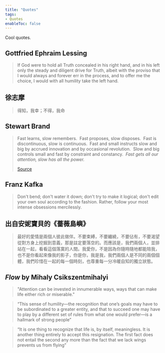 ```yaml
---
title: "Quotes"
tags:
- Quotes
enableToc: false
---
```

Cool quotes.
## Gottfried Ephraim Lessing
> If God were to hold all Truth concealed in his right hand, and in his left only the steady and diligent drive for Truth, albeit with the proviso that I would always and forever err in the process, and to offer me the choice, I would with all humility take the left hand.

## 徐志摩 
> 得知，我幸；不得，我命


## Stewart Brand
> Fast learns, slow remembers.  Fast proposes, slow disposes.  Fast is discontinuous, slow is continuous.  Fast and small instructs slow and big by accrued innovation and by occasional revolution.  Slow and big controls small and fast by constraint and constancy.  _Fast gets all our attention, slow has all the power._
>
> [Source](https://jods.mitpress.mit.edu/pub/issue3-brand/release/2)

## Franz Kafka
> Don't bend; don't water it down; don't try to make it logical; don't edit your own soul according to the fashion. Rather, follow your most intense obsessions mercilessly.
> 

## 出自安妮寶貝的《薔薇島嶼》
> 最好的愛情是兩個人彼此做伴。不要束縛，不要纏繞，不要佔有，不要渴望從對方身上挖掘到意義，那是註定要落空的。而應該是，我們兩個人，並排站在一起，看看這個落寞的人間。我愛你，不是因為你隨時隨地都能陪我，也不是你看起來像我的影子，你是你，我是我，我們兩個人是不同的兩個個體，我們珍惜在一起的每一個時刻，也尊重每一分冷暖自知的獨立狀態。

## *Flow* by Mihaly Csikszentmihalyi
> "Attention can be invested in innumerable ways, ways that can make life either rich or miserable."

> “This sense of humility—the recognition that one’s goals may have to be subordinated to a greater entity, and that to succeed one may have to play by a different set of rules from what one would prefer—is a hallmark of strong people”

> “It is one thing to recognize that life is, by itself, meaningless. It is another thing entirely to accept this resignation. The first fact does not entail the second any more than the fact that we lack wings prevents us from flying”
